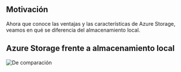 
## <a name="motivation"></a>Motivación

Ahora que conoce las ventajas y las características de Azure Storage, veamos en qué se diferencia del almacenamiento local.

## <a name="azure-storage-vs-on-premises-storage"></a>Azure Storage frente a almacenamiento local

![De comparación](../images/Comparison.png)
